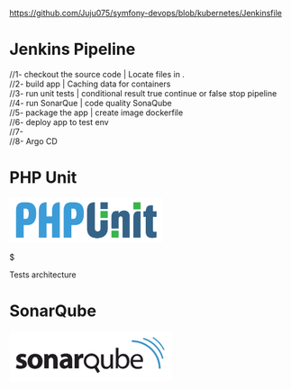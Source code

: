 https://github.com/Juju075/symfony-devops/blob/kubernetes/Jenkinsfile



# Jenkins Pipeline 

//1- checkout the source code  | Locate files in .<br>
//2- build app | Caching data for containers<br>
//3- run unit tests | conditional result true continue or false stop pipeline<br>
//4- run SonarQue | code quality SonaQube<br>
//5- package the app | create image dockerfile<br>
//6- deploy app to test env<br>
//7-<br>
//8- Argo CD<br>

# PHP Unit
<img src="/public/images/1280px-PHPUnit_Logo.svg.png" height="80">

$ 

Tests architecture

# SonarQube
<img src="/public/images/sonarqube-logo-square-small.png" height="90">